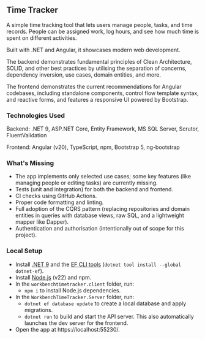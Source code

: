 ## Time Tracker

A simple time tracking tool that lets users manage people, tasks, and time records. People can be assigned work, log hours, and see how much time is spent on different activities.

Built with .NET and Angular, it showcases modern web development. 

The backend demonstrates fundamental principles of Clean Architecture, SOLID, and other best practices by utilising the separation of concerns, dependency inversion, use cases, domain entities, and more. 

The frontend demonstrates the current recommendations for Angular codebases, including standalone components, control flow template syntax, and reactive forms, and features a responsive UI powered by Bootstrap.

### Technologies Used

Backend: .NET 9, ASP.NET Core, Entity Framework, MS SQL Server, Scrutor, FluentValidation

Frontend: Angular (v20), TypeScript, npm, Bootstrap 5, ng-bootstrap

### What's Missing
- The app implements only selected use cases; some key features (like managing people or editing tasks) are currently missing.
- Tests (unit and integration) for both the backend and frontend.
- CI checks using GitHub Actions.
- Proper code formatting and linting.
- Full adoption of the CQRS pattern (replacing repositories and domain entities in queries with database views, raw SQL, and a lightweight mapper like Dapper).
- Authentication and authorisation (intentionally out of scope for this project).

### Local Setup
- Install [.NET 9](https://dotnet.microsoft.com/download/dotnet/9.0) and the [EF CLI tools](https://learn.microsoft.com/en-us/ef/core/cli/dotnet) (`dotnet tool install --global dotnet-ef`).
- Install [Node.js](https://nodejs.org/en/download) (v22) and npm.
- In the `workbenchtimetracker.client` folder, run:
  - `npm i` to install Node.js dependencies.
- In the `WorkbenchTimeTracker.Server` folder, run:
  - `dotnet ef database update` to create a local database and apply migrations.
  - `dotnet run` to build and start the API server. This also automatically launches the dev server for the frontend.
- Open the app at https://localhost:55230/.
